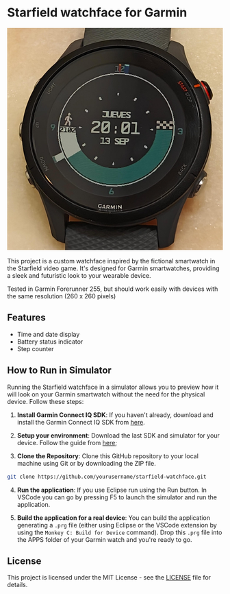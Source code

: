 # Starfield watchface for Garmin

![Starfield Watchface Preview](preview.jpeg)

This project is a custom watchface inspired by the fictional smartwatch in the Starfield video game. It's designed for Garmin smartwatches, providing a sleek and futuristic look to your wearable device.

Tested in Garmin Forerunner 255, but should work easily with devices with the same resolution (260 x 260 pixels)

## Features

- Time and date display
- Battery status indicator
- Step counter

## How to Run in Simulator

Running the Starfield watchface in a simulator allows you to preview how it will look on your Garmin smartwatch without the need for the physical device. Follow these steps:

1. **Install Garmin Connect IQ SDK**: If you haven't already, download and install the Garmin Connect IQ SDK from [here](https://developer.garmin.com/connect-iq/sdk/).

2. **Setup your environment**: Download the last SDK and simulator for your device. Follow the guide from [here](https://developer.garmin.com/connect-iq/connect-iq-basics/getting-started/);

3. **Clone the Repository**: Clone this GitHub repository to your local machine using Git or by downloading the ZIP file.

```bash
git clone https://github.com/yourusername/starfield-watchface.git
```

4. **Run the application**: If you use Eclipse run using the Run button. In VSCode you can go by pressing F5 to launch the simulator and run the application.

5. **Build the application for a real device**: You can build the application generating a `.prg` file (either using Eclipse or the VSCode extension by using the `Monkey C: Build for Device` command). Drop this `.prg` file into the APPS folder of your Garmin watch and you're ready to go.

## License

This project is licensed under the MIT License - see the [LICENSE](LICENSE) file for details.
